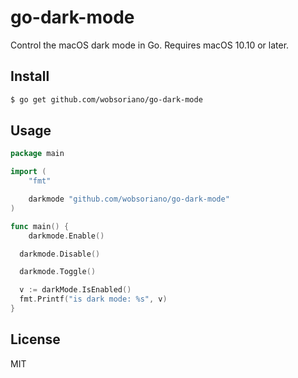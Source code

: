 # go-dark-mode

Control the macOS dark mode in Go. Requires macOS 10.10 or later.

## Install

```bash
$ go get github.com/wobsoriano/go-dark-mode
```

## Usage

```go
package main

import (
	"fmt"

	darkmode "github.com/wobsoriano/go-dark-mode"
)

func main() {
	darkmode.Enable()

  darkmode.Disable()

  darkmode.Toggle()

  v := darkMode.IsEnabled()
  fmt.Printf("is dark mode: %s", v)
}
```

## License

MIT
